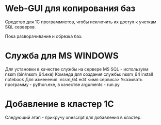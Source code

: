 # Web-GUI для копирования баз

Средство для 1С программистов, чтобы исключить их доступ к учеткам SQL серверов.

Пока разворачивание и обрезка баз.

# Служба для MS WINDOWS
Для установки в качестве службы на сервере MS SQL - используем nssm (bin/nssm_64.exe)
Команда для создания службы: nssm_64 install notebook
Для изменения: nssm_64 edit <имя сервиса>
Указывать программу - python.exe, в качестве arguments - run.py

# Добавление в кластер 1С
Следующий этап - прикручу onescript для добавления в кластер.
